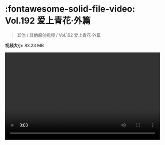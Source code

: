 # :fontawesome-solid-file-video: Vol.192 爱上青花·外篇

> 其他 / 其他原创视频 / Vol.192 爱上青花·外篇

**视频大小**: 83.23 MB

<video id="V-c0fb3749d67de89e8769d89d174e5f0c" width="512" height="288" preload="none" playsinline webkit-playsinline></video>